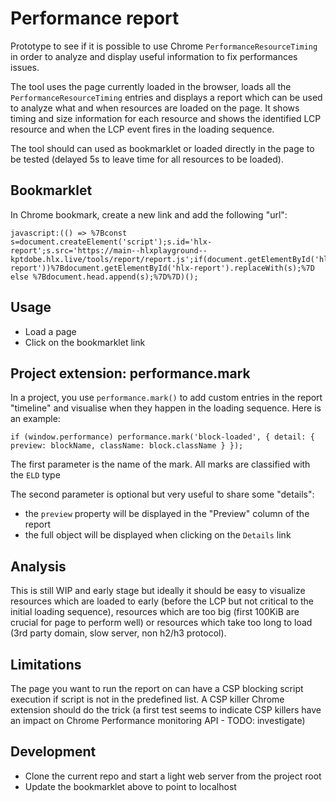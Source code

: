 # Performance report

Prototype to see if it is possible to use Chrome `PerformanceResourceTiming` in order to analyze and display useful information to fix performances issues.

The tool uses the page currently loaded in the browser, loads all the `PerformanceResourceTiming` entries and displays a report which can be used to analyze what and when resources are loaded on the page. It shows timing and size information for each resource and shows the identified LCP resource and when the LCP event fires in the loading sequence.

The tool should can used as bookmarklet or loaded directly in the page to be tested (delayed 5s to leave time for all resources to be loaded).

## Bookmarklet

In Chrome bookmark, create a new link and add the following "url":

```
javascript:(() => %7Bconst s=document.createElement('script');s.id='hlx-report';s.src='https://main--hlxplayground--kptdobe.hlx.live/tools/report/report.js';if(document.getElementById('hlx-report'))%7Bdocument.getElementById('hlx-report').replaceWith(s);%7D else %7Bdocument.head.append(s);%7D%7D)();
```

## Usage

- Load a page
- Click on the bookmarklet link

## Project extension: performance.mark

In a project, you use `performance.mark()` to add custom entries in the report "timeline" and visualise when they happen in the loading sequence. Here is an example:

```
if (window.performance) performance.mark('block-loaded', { detail: { preview: blockName, className: block.className } });
```

The first parameter is the name of the mark. All marks are classified with the `ELD` type

The second parameter is optional but very useful to share some "details":
- the `preview` property will be displayed in the "Preview" column of the report
- the full object will be displayed when clicking on the `Details` link

## Analysis

This is still WIP and early stage but ideally it should be easy to visualize resources which are loaded to early (before the LCP but not critical to the initial loading sequence), resources which are too big (first 100KiB are crucial for page to perform well) or resources which take too long to load (3rd party domain, slow server, non h2/h3 protocol).

## Limitations

The page you want to run the report on can have a CSP blocking script execution if script is not in the predefined list. A CSP killer Chrome extension should do the trick (a first test seems to indicate CSP killers have an impact on Chrome Performance monitoring API - TODO: investigate)

## Development

- Clone the current repo and start a light web server from the project root
- Update the bookmarklet above to point to localhost